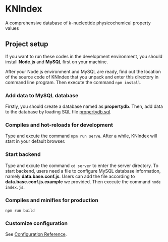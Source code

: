 # KNIndex
A comprehensive database of *k*-nucleotide physicochemical property values

## Project setup
If you want to run these codes in the development environment, you should install **Node.js** and **MySQL** first on your machine.

After your Node.js environment and MySQL are ready, find out the location of the source code of KNIndex that you unpack and enter this directory in command line program. Then execute the command `npm install`.

### Add data to MySQL database
Firstly, you should create a database named as **propertydb**. Then, add data to the database by loading SQL file [propertydb.sql](https://github.com/wyzhang0401/KNIndex/blob/master/properties/propertydb.sql).

### Compiles and hot-reloads for development
Type and excute the command `npm run serve`. After a while, KNIndex will start in your default browser.

### Start backend
Type and excute the command `cd server` to enter the server directory. To start backend, users need a file to configure MySQL database information, namely **data.base.conf.js**. Users can add the file according to **data.base.conf.js.example** we provided. Then execute the command `node index.js`. 

### Compiles and minifies for production
```
npm run build
```
### Customize configuration
See [Configuration Reference](https://cli.vuejs.org/config/).

